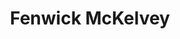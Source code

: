 ---
tags:
  - type/speaker
description: Fenwick is the co-director of Concordia's Applied AI Institute and an Associate professor in Communication Studies.
social:
  linkedin: https://www.linkedin.com/in/fenwick-mckelvey-343228aa/
title: Fenwick McKelvey
---